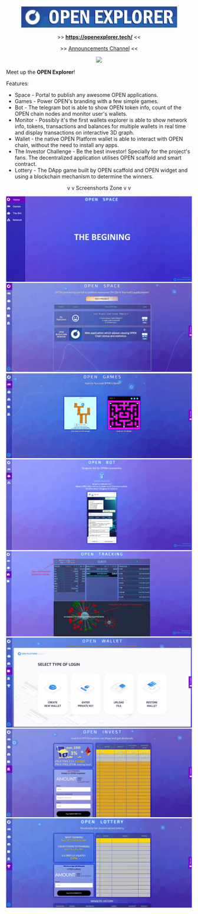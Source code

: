  <p align="center"><a target='_blank' href = "https://openexplorer.tech/"><img src = "./img/title.jpg"></a></p>
 <p align="center">>> <a href = "https://openexplorer.tech/"><b>https://openexplorer.tech/</b></a> <<</p>
 <p align="center">>> <a href = "https://t.me/opendevelopments/">Announcements Channel</a> <<</p>
 <p align="center"><img src="https://img.shields.io/badge/STATUS-ONLINE-gsuccess"/></p>

Meet up the **OPEN Explorer**!

Features:
* Space - Portal to publish any awesome OPEN applications.
* Games - Power OPEN's branding with a few simple games.
* Bot - The telegram bot is able to show OPEN token info, count of the OPEN chain nodes and monitor user's wallets.
* Monitor - Possibly it's the first wallets explorer is able to show network info, tokens, transactions and balances for multiple wallets in real time and display transactions on interactive 3D graph.
* Wallet - the native OPEN Platform wallet is able to interact with OPEN chain, without the need to install any apps.
* The Investor Challenge - Be the best investor! Specially for the project's fans. The decentralized application utilises OPEN scaffold and smart contract.
* Lottery - The DApp game built by OPEN scaffold and OPEN widget and using a blockchain mechanism to determine the winners.

<p align="center">v v  Screenshorts Zone  v v</p>

![ScreenShort](https://raw.githubusercontent.com/alekcangp/OpenExplorer/master/img/first.jpg)
![ScreenShort](https://raw.githubusercontent.com/alekcangp/OpenExplorer/master/img/openspace.jpg)
![ScreenShort](https://raw.githubusercontent.com/alekcangp/OpenExplorer/master/img/games.jpg)
![ScreenShort](https://raw.githubusercontent.com/alekcangp/OpenExplorer/master/img/bot.jpg)
![ScreenShort](https://raw.githubusercontent.com/alekcangp/OpenExplorer/master/img/track.jpg)
![ScreenShort](https://raw.githubusercontent.com/alekcangp/OpenExplorer/master/img/wallet.jpg)
![ScreenShort](https://raw.githubusercontent.com/alekcangp/OpenExplorer/master/img/invest.jpg)
![ScreenShort](https://raw.githubusercontent.com/alekcangp/OpenExplorer/master/img/loto.jpg)
